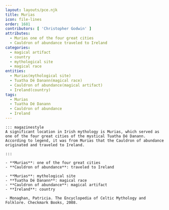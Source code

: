 ```yaml
---
layout: layouts/pce.njk
title: Murias
icon: file-lines
order: 1681
contributors: [ 'Christopher Godwin' ]
attributes:
  - Murias one of the four great cities
  - Cauldron of abundance traveled to Ireland
categories:
  - magical artifact
  - country
  - mythological site
  - magical race
entities:
  - Murias(mythological site)
  - Tuatha Dé Danann(magical race)
  - Cauldron of abundance(magical artifact)
  - Ireland(country)
tags:
  - Murias
  - Tuatha Dé Danann
  - Cauldron of abundance
  - Ireland
---
```

``` tab [group1:Info]
::: magazinestyle
A significant location in Irish mythology is Murias, which served as one of the four great cities of the mystical Tuatha Dé Danann. According to legend, it was from Murias that the Cauldron of abundance originated and traveled to Ireland.

:::
```
``` tab [group1:Attributes]
- **Murias**: one of the four great cities
- **Cauldron of abundance**: traveled to Ireland
```
``` tab [group1:Entities]
- **Murias**: mythological site
- **Tuatha Dé Danann**: magical race
- **Cauldron of abundance**: magical artifact
- **Ireland**: country
```
``` tab [group1:Sources]
- Monaghan, Patricia. The Encyclopedia of Celtic Mythology and Folklore. Checkmark Books, 2008.
```

